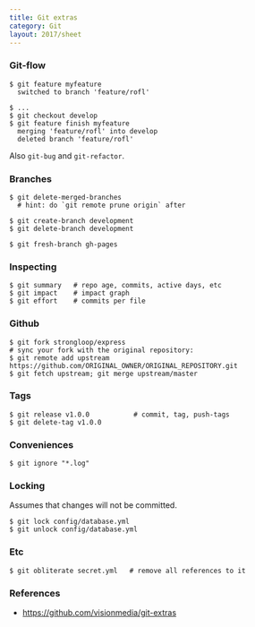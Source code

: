 ```yaml
---
title: Git extras
category: Git
layout: 2017/sheet
---
```


### Git-flow

    $ git feature myfeature
      switched to branch 'feature/rofl'

    $ ...
    $ git checkout develop
    $ git feature finish myfeature
      merging 'feature/rofl' into develop
      deleted branch 'feature/rofl'

Also `git-bug` and `git-refactor`.

### Branches

    $ git delete-merged-branches
      # hint: do `git remote prune origin` after

    $ git create-branch development
    $ git delete-branch development

    $ git fresh-branch gh-pages

### Inspecting

    $ git summary   # repo age, commits, active days, etc
    $ git impact    # impact graph
    $ git effort    # commits per file

### Github

    $ git fork strongloop/express
    # sync your fork with the original repository:
    $ git remote add upstream https://github.com/ORIGINAL_OWNER/ORIGINAL_REPOSITORY.git
    $ git fetch upstream; git merge upstream/master


### Tags

    $ git release v1.0.0           # commit, tag, push-tags
    $ git delete-tag v1.0.0

### Conveniences

    $ git ignore "*.log"

### Locking

Assumes that changes will not be committed.

    $ git lock config/database.yml
    $ git unlock config/database.yml

### Etc

    $ git obliterate secret.yml   # remove all references to it

### References

 * https://github.com/visionmedia/git-extras
